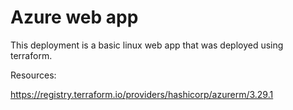 # Azure web app

This deployment is a basic linux web app that was deployed using terraform.

Resources:

https://registry.terraform.io/providers/hashicorp/azurerm/3.29.1
